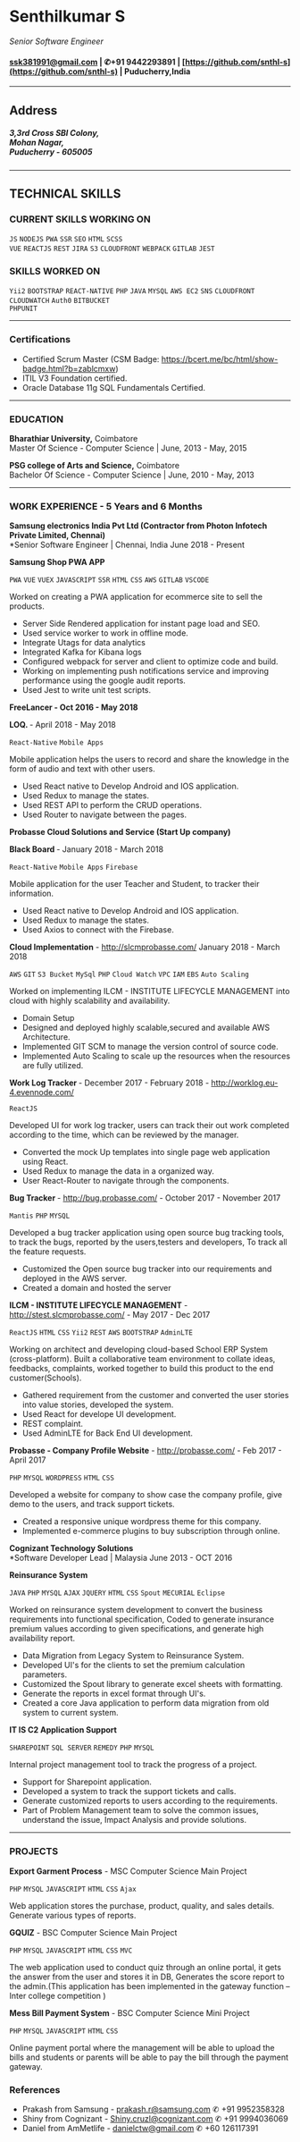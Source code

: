# Senthilkumar S
*Senior Software Engineer*<br/>
#### [ssk381991@gmail.com](ssk381991@gmail.com)  |  ✆+91 9442293891  |  [https://github.com/snthl-s](https://github.com/snthl-s)  |  Puducherry,India
-----------------
## Address
##### 3,3rd Cross SBI Colony,<br/> Mohan Nagar,<br/> Puducherry - 605005<br/>
-----------------
## TECHNICAL SKILLS
### CURRENT SKILLS WORKING ON
`JS` `NODEJS` `PWA` `SSR` `SEO` `HTML` `SCSS`<br/>
`VUE` `REACTJS` `REST` `JIRA` `S3` `CLOUDFRONT` `WEBPACK` `GITLAB` `JEST`<br/>
### SKILLS WORKED ON
`Yii2` `BOOTSTRAP` `REACT-NATIVE` `PHP` `JAVA` `MYSQL` `AWS EC2` `SNS` `CLOUDFRONT` `CLOUDWATCH` `Auth0` `BITBUCKET`<br/>
`PHPUNIT`<br/>

------------------
### Certifications
- Certified Scrum Master (CSM Badge: https://bcert.me/bc/html/show-badge.html?b=zablcmxw)
- ITIL V3 Foundation certified.
- Oracle Database 11g SQL Fundamentals Certified.
-------------------
### EDUCATION
<b>Bharathiar University,</b> Coimbatore<br/>
Master Of Science - Computer Science | June, 2013 - May, 2015<br/>

<b>PSG college of Arts and Science,</b> Coimbatore<br/>
Bachelor Of Science - Computer Science | June, 2010 - May, 2013

--------------------
### WORK EXPERIENCE - 5 Years and 6 Months 
<b>Samsung electronics India Pvt Ltd (Contractor from Photon Infotech Private Limited, Chennai)</b><br/>
*Senior Software Engineer | Chennai, India June 2018 - Present<br/>

<b>Samsung Shop PWA APP</b>

`PWA` `VUE` `VUEX` `JAVASCRIPT` `SSR` `HTML` `CSS` `AWS` `GITLAB` `VSCODE`

Worked on creating a PWA application for ecommerce site to sell the products.

 - Server Side Rendered application for instant page load and SEO.
 - Used service worker to work in offline mode.
 - Integrate Utags for data analytics
 - Integrated Kafka for Kibana logs
 - Configured webpack for server and client to optimize code and build.
 - Working on implementing push notifications service and improving performance using the google audit reports.
 - Used Jest to write unit test scripts.

<b>FreeLancer - Oct 2016 - May 2018</b>

<b> LOQ. </b> - April 2018 - May 2018

`React-Native` `Mobile Apps`

Mobile application helps the users to record and share the knowledge in the form of audio and text with other users.

- Used React native to Develop Android and IOS application.
- Used Redux to manage the states.
- Used REST API to perform the CRUD operations. 
- Used Router to navigate between the pages.

<b>Probasse Cloud Solutions and Service (Start Up company)</b><br/> 

<b> Black Board </b> - January 2018 - March 2018 

`React-Native` `Mobile Apps` `Firebase`

Mobile application for the user Teacher and Student, to tracker their information.

- Used React native to Develop Android and IOS application.
- Used Redux to manage the states.
- Used Axios to connect with the Firebase.

<b>Cloud Implementation</b> - http://slcmprobasse.com/ January 2018 - March 2018

`AWS` `GIT` `S3 Bucket` `MySql` `PHP` `Cloud Watch` `VPC` `IAM` `EBS` `Auto Scaling`

Worked on implementing ILCM - INSTITUTE LIFECYCLE MANAGEMENT into cloud with highly scalability and availability.

- Domain Setup
- Designed and deployed highly scalable,secured and available AWS Architecture.
- Implemented GIT SCM to manage the version control of source code.
- Implemented Auto Scaling to scale up the resources when the resources are fully utilized.

<b> Work Log Tracker </b> - December 2017 - February 2018 - http://worklog.eu-4.evennode.com/

`ReactJS`

Developed UI for work log tracker, users can track their out work completed according to the time, which can be reviewed by the manager.

- Converted the mock Up templates into single page web application using React.
- Used Redux to manage the data in a organized way.
- User React-Router to navigate through the components.

<b> Bug Tracker </b> - http://bug.probasse.com/ - October 2017 - November 2017

`Mantis` `PHP` `MYSQL`

Developed a bug tracker application using open source bug tracking tools, to track the bugs, reported by the users,testers and developers, To track all the feature requests.

- Customized the Open source bug tracker into our requirements and deployed in the AWS server.
- Created a domain and hosted the server

<b>ILCM - INSTITUTE LIFECYCLE MANAGEMENT</b> - http://stest.slcmprobasse.com/ - May 2017 - Dec 2017 

 `ReactJS` `HTML` `CSS` `Yii2` `REST` `AWS` `BOOTSTRAP` `AdminLTE` 

Working on architect and developing cloud-based School ERP System (cross-platform). Built a collaborative team environment to collate ideas, feedbacks, complaints, worked together to build this product to the end customer(Schools).

- Gathered requirement from the customer and converted the user stories into value stories, developed the system.
- Used React for develope UI development.
- REST complaint.
- Used AdminLTE for Back End UI development. 

<b>Probasse - Company Profile Website</b> - http://probasse.com/ - Feb 2017 - April 2017

`PHP` `MYSQL` `WORDPRESS` `HTML` `CSS`

Developed a website for company to show case the company profile, give demo to the users, and track support tickets. 

- Created a responsive unique wordpress theme for this company.
- Implemented e-commerce plugins to buy subscription through online.

<b>Cognizant Technology Solutions</b><br/>
*Software Developer Lead | Malaysia June 2013 -  OCT 2016<br/>

<b>Reinsurance System</b>

`JAVA` `PHP` `MYSQL` `AJAX` `JQUERY` `HTML` `CSS` `Spout` `MECURIAL` `Eclipse`

Worked on reinsurance system development to convert the business requirements into functional specification, Coded to generate insurance premium values according to given specifications, and generate high availability report.

- Data Migration from Legacy System to Reinsurance System.
- Developed UI's for the clients to set the premium calculation parameters.
- Customized the Spout library to generate excel sheets with formatting. 
- Generate the reports in excel format through UI's.
- Created a core Java application to perform data migration from old system to current system.

<b>IT IS C2 Application Support </b>

`SHAREPOINT` `SQL SERVER` `REMEDY` `PHP` `MYSQL`  

Internal project management tool to track the progress of a project.

- Support for Sharepoint application.
- Developed a system to track the support tickets and calls.
- Generate customized reports to users according to the requirements.
- Part of Problem Management team to solve the common issues, understand the issue, Impact Analysis and provide solutions.


----------------------------------
### PROJECTS

<b>Export Garment Process</b> - MSC Computer Science Main Project

`PHP` `MYSQL` `JAVASCRIPT` `HTML` `CSS` `Ajax`

Web application stores the purchase, product, quality, and sales details. Generate various types of reports.

<b>GQUIZ</b> - BSC Computer Science Main Project 

`PHP` `MYSQL` `JAVASCRIPT` `HTML` `CSS` `MVC`

The web application used to conduct quiz through an online portal, it gets the answer from the user
and stores it in DB, Generates the score report to the admin.(This application has been
implemented in the gateway function – Inter college competition )

<b>Mess Bill Payment System</b> - BSC Computer Science Mini Project

`PHP` `MYSQL` `JAVASCRIPT` `HTML` `CSS`

Online payment portal where the management will be able to upload the bills and students or parents will be able to pay the bill through the payment gateway.

### References

- Prakash from Samsung - prakash.r@samsung.com ✆ +91 9952358328
- Shiny from Cognizant - Shiny.cruzl@cognizant.com ✆ +91 9994036069
- Daniel from AmMetlife - danielctw@gmail.com ✆ +60 126117391